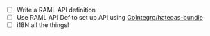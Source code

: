 - [ ] Write a RAML API definition
- [ ] Use RAML API Def to set up API using [GoIntegro/hateoas-bundle](https://github.com/GoIntegro/hateoas-bundle)
- [ ] i18N all the things!
